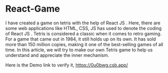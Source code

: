 # React-Game

I have created a game on tetris with the help of React JS . Here, there are some web applications like HTML, CSS, JS has used to denote the coding of React JS .
Tetris is considered a classic when it comes to retro gaming. For a game that came out in 1984, it still holds up on its own. It has sold more than 150 million copies, making it one of the best-selling games of all time. In this article, we will try to make our own Tetris game to help us understand and appreciate the inner mechanism.

Here is the Demo link to verify it,
               https://0u0bwg.csb.app/

